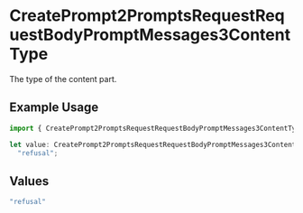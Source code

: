 # CreatePrompt2PromptsRequestRequestBodyPromptMessages3ContentType

The type of the content part.

## Example Usage

```typescript
import { CreatePrompt2PromptsRequestRequestBodyPromptMessages3ContentType } from "@orq-ai/node/models/operations";

let value: CreatePrompt2PromptsRequestRequestBodyPromptMessages3ContentType =
  "refusal";
```

## Values

```typescript
"refusal"
```